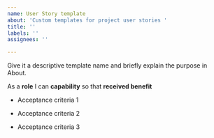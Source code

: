 ```yaml
---
name: User Story template
about: 'Custom templates for project user stories '
title: ''
labels: ''
assignees: ''

---
```


Give it a descriptive template name and briefly explain the purpose in About.

As a **role** I can **capability** so that **received benefit**

- Acceptance criteria 1

- Acceptance criteria 2

- Acceptance criteria 3

